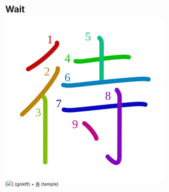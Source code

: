 # Wait
![5f85](../kanji-colorize/5f85.svg)
[![](http://www.kanjidamage.com/assets/radsmall/go-0b389562c0c6b574e3dffb2b4c63e4fcadb0bad8c0ee475fc815b7aa338726a0.jpg)] (goleft) +  [寺](寺.md) (temple) 